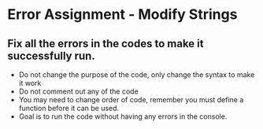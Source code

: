 # Error Assignment - Modify Strings 

## Fix all the errors in the codes to make it successfully run. 
* Do not change the purpose of the code, only change the syntax to make it work
* Do not comment out any of the code
* You may need to change order of code, remember you must define a function before it can be used. 
* Goal is to run the code without having any errors in the console. 
